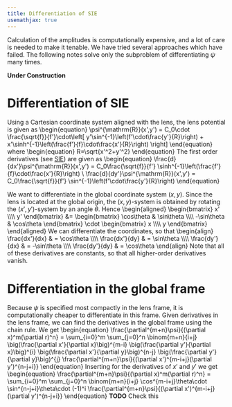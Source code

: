 ```yaml
---
title: Differentiation of SIE
usemathjax: true
---
```


Calculation of the amplitudes is computationally expensive,
and a lot of care is needed to make it tenable.
We have tried several approaches which have failed.
The following notes solve only the subproblem of
differentiating $\psi$ many times.

**Under Construction**

# Differentiation of SIE

Using a Cartesian coordinate system aligned with the lens,
the lens potential is given as
\begin{equation}
   \psi^{\mathrm{R}}(x',y') = C_0\cdot \frac{\sqrt{f}}{f'}\cdot\left[ 
    y'\sin^{-1}\left(f'\cdot\frac{y'}{R}\right) 
    + x'\sinh^{-1}\left(\frac{f'}{f}\cdot\frac{x'}{R}\right)
    \right] 
\end{equation}
where 
\begin{equation}
  R=\sqrt{x'^2+y'^2}
\end{equation}
The first order derivatives (see [SIE](SIE)) are given as
\begin{equation}
  \frac{d}{dx'}\psi^{\mathrm{R}}(x',y') = 
  C_0\frac{\sqrt{f}}{f'}
    \sinh^{-1}\left(\frac{f'}{f}\cdot\frac{x'}{R}\right)
    \\
  \frac{d}{dy'}\psi^{\mathrm{R}}(x',y') = 
  C_0\frac{\sqrt{f}}{f'}
    \sin^{-1}\left(f'\cdot\frac{y'}{R}\right) 
\end{equation}

We want to differentiate in the global coordinate system
$(x,y)$.  Since the lens is located at the global
origin, the $(x,y)$-system is obtained by rotating
the $(x',y')$-system by an angle $\theta$.
Hence
\begin{aligned}
   \begin{bmatrix} x' \\\\\\\\ y' \end{bmatrix}
   &=
   \begin{bmatrix}
     \cos\theta & \sin\theta \\\\\\\\
     -\sin\theta & \cos\theta 
   \end{bmatrix}
   \cdot
   \begin{bmatrix} x \\\\\\\\ y \end{bmatrix}
\end{aligned}
We can differentiate the coordinates, so that
\begin{align}
   \frac{dx'}{dx} & = \cos\theta
   \\\\\\\\
   \frac{dx'}{dy} & = \sin\theta
   \\\\\\\\
   \frac{dy'}{dx} & = -\sin\theta
   \\\\\\\\
   \frac{dy'}{dy} & = \cos\theta
\end{align}
Note that all of these derivatives are constants, so that all
higher-order derivatives vanish.

# Differentiation in the global frame

Because $\psi$ is specified most compactly in the lens frame,
it is computationally cheaper to differentiate in this frame.
Given derivatives in the lens frame, we can find the derivatives
in the global frame using the chain rule.
We get
\begin{equation}
  \frac{\partial^{m+n}\psi}{(\partial x)^m(\partial r)^n}
  = \sum_{i=0}^m \sum_{j=0}^n \binom{m+n}{i+j}
  \big(\frac{\partial x'}{\partial x}\big)^{m-i}
  \big(\frac{\partial y'}{\partial x}\big)^{i}
  \big(\frac{\partial x'}{\partial y}\big)^{n-j}
  \big(\frac{\partial y'}{\partial y}\big)^{j}
  \frac{\partial^{m+n}\psi}{(\partial x')^{m-i+j}(\partial y')^{n-j+i}}
\end{equation}
Inserting for the derivatives of $x'$ and $y'$ we get
\begin{equation}
  \frac{\partial^{m+n}\psi}{(\partial x)^m(\partial r)^n}
  = \sum_{i=0}^m \sum_{j=0}^n \binom{m+n}{i+j}
  \cos^{m-i+j}\theta\cdot
  \sin^{n-j+i}\theta\cdot
  (-1)^i
  \frac{\partial^{m+n}\psi}{(\partial x')^{m-i+j}(\partial y')^{n-j+i}}
\end{equation}
**TODO** Check this
